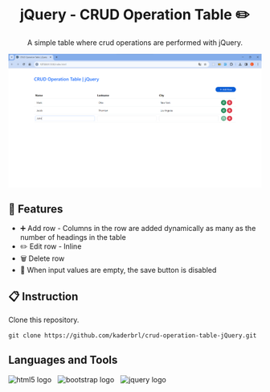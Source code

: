 # <h1 align="center">jQuery - CRUD Operation Table ✏️</h1> 

<p align="center">A simple table where crud operations are performed with jQuery.</p>

<img align="center" src="./images/table.png" alt="CRUD Operation Table with jQuery" title="CRUD Operation Table" />

## 💎 Features

<ul>
  <li>➕ Add row - Columns in the row are added dynamically as many as the number of headings in the table</li>
  <li>✏️ Edit row - Inline</li>
  <li>🗑 Delete row</li>
  <li>📌 When input values are empty, the save button is disabled</li>
</ul>

## 📋 Instruction

Clone this repository.

```shell
git clone https://github.com/kaderbrl/crud-operation-table-jQuery.git
```

## Languages and Tools

<div align="left">
  <img src="https://cdn.jsdelivr.net/gh/devicons/devicon/icons/html5/html5-original.svg" height="30" alt="html5 logo"  />
  <img width="5" />
  <img src="https://cdn.jsdelivr.net/gh/devicons/devicon/icons/bootstrap/bootstrap-original.svg" height="35" alt="bootstrap logo"  />
  <img width="5" />
  <img src="https://cdn.jsdelivr.net/gh/devicons/devicon/icons/jquery/jquery-original.svg" height="30" alt="jquery logo"  />
</div>
